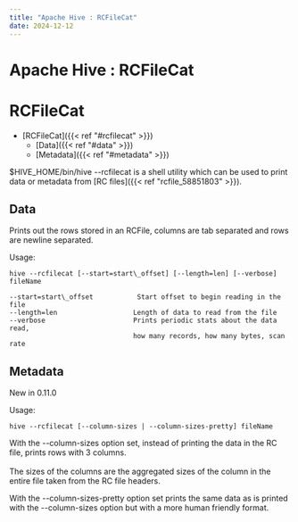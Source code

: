 ```yaml
---
title: "Apache Hive : RCFileCat"
date: 2024-12-12
---
```










# Apache Hive : RCFileCat






# RCFileCat


* [RCFileCat]({{< ref "#rcfilecat" >}})
	+ [Data]({{< ref "#data" >}})
	+ [Metadata]({{< ref "#metadata" >}})




$HIVE\_HOME/bin/hive --rcfilecat is a shell utility which can be used to print data or metadata from [RC files]({{< ref "rcfile_58851803" >}}).

## Data

Prints out the rows stored in an RCFile, columns are tab separated and rows are newline separated.

Usage:



```
hive --rcfilecat [--start=start\_offset] [--length=len] [--verbose] fileName

--start=start\_offset           Start offset to begin reading in the file
--length=len                   Length of data to read from the file
--verbose                      Prints periodic stats about the data read,
                               how many records, how many bytes, scan rate

```

## Metadata

New in 0.11.0

Usage:



```
hive --rcfilecat [--column-sizes | --column-sizes-pretty] fileName

```

With the --column-sizes option set, instead of printing the data in the RC file, prints rows with 3 columns.  
 <column number> <uncompressed size> <compressed size>  
 The sizes of the columns are the aggregated sizes of the column in the entire file taken from the RC file headers.

With the --column-sizes-pretty option set prints the same data as is printed with the --column-sizes option but with a more human friendly format.



 

 


